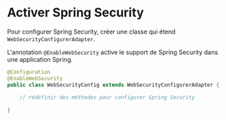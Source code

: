 # Activer Spring Security

Pour configurer Spring Security, créer une classe qui étend `WebSecurityConfigurerAdapter`.

L'annotation `@EnableWebSecurity` active le support de Spring Security dans une application Spring.

```java
@Configuration
@EnableWebSecurity
public class WebSecurityConfig extends WebSecurityConfigurerAdapter {
    
    // rédéfinir des méthodes pour configurer Spring Security
    
}
```